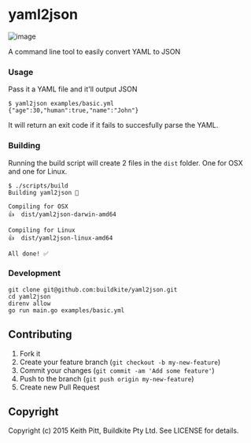 # yaml2json

![image](http://www.weivo.com/meat_grinder.files/meat_grinder.jpg)

A command line tool to easily convert YAML to JSON

### Usage

Pass it a YAML file and it'll output JSON

```
$ yaml2json examples/basic.yml
{"age":30,"human":true,"name":"John"}
```

It will return an exit code if it fails to succesfully parse the YAML.

### Building

Running the build script will create 2 files in the `dist` folder. One for OSX and one for Linux.

```
$ ./scripts/build
Building yaml2json 💨

Compiling for OSX
👍  dist/yaml2json-darwin-amd64

Compiling for Linux
👍  dist/yaml2json-linux-amd64

All done! ✅
```

### Development

```
git clone git@github.com:buildkite/yaml2json.git
cd yaml2json
direnv allow
go run main.go examples/basic.yml
```

## Contributing

1. Fork it
2. Create your feature branch (`git checkout -b my-new-feature`)
3. Commit your changes (`git commit -am 'Add some feature'`)
4. Push to the branch (`git push origin my-new-feature`)
5. Create new Pull Request

## Copyright

Copyright (c) 2015 Keith Pitt, Buildkite Pty Ltd. See LICENSE for details.
